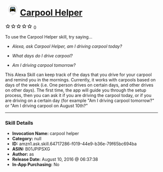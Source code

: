 # &nbsp;<img src="skill_icon" alt="Carpool Helper icon" width="36"> [Carpool Helper](http://alexa.amazon.com/#skills/amzn1.ask.skill.64717286-f019-44e9-b36e-79f65bc694ba)
![0 stars](../../images/ic_star_border_black_18dp_1x.png)![0 stars](../../images/ic_star_border_black_18dp_1x.png)![0 stars](../../images/ic_star_border_black_18dp_1x.png)![0 stars](../../images/ic_star_border_black_18dp_1x.png)![0 stars](../../images/ic_star_border_black_18dp_1x.png) 0

To use the Carpool Helper skill, try saying...

* *Alexa, ask Carpool Helper, am I driving carpool today?*

* *What days do I drive carpool?*

* *Am I driving carpool tomorrow?*

This Alexa Skill can keep track of the days that you drive for your carpool and remind you in the mornings. Currently, it works with carpools based on days of the week (i.e. One person drives on certain days, and other drives on other days). The first time, the app will guide you through the setup process, then you can ask it if you are driving the carpool today, or if you are driving on a certain day (for example "Am I driving carpool tomorrow?" or "Am I driving carpool on August 10th?"

***

### Skill Details

* **Invocation Name:** carpool helper
* **Category:** null
* **ID:** amzn1.ask.skill.64717286-f019-44e9-b36e-79f65bc694ba
* **ASIN:** B01JPIPSXG
* **Author:** as
* **Release Date:** August 10, 2016 @ 06:37:38
* **In-App Purchasing:** No
